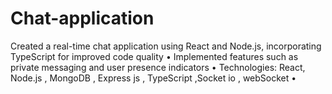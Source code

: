 # Chat-application

Created a real-time chat application using React and Node.js, incorporating TypeScript for improved code quality • Implemented features such as private messaging and user presence indicators • Technologies: React, Node.js , MongoDB , Express js , TypeScript ,Socket io , webSocket • 
